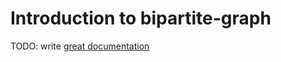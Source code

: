 # Introduction to bipartite-graph

TODO: write [great documentation](http://jacobian.org/writing/what-to-write/)
